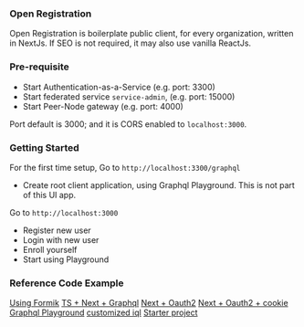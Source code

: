 ### Open Registration
Open Registration is boilerplate public client, for every organization, written in NextJs. If SEO is not required, 
it may also use vanilla ReactJs. 

### Pre-requisite
- Start Authentication-as-a-Service (e.g. port: 3300)
- Start federated service `service-admin`, (e.g. port: 15000)
- Start Peer-Node gateway (e.g. port: 4000)

Port default is 3000; and it is CORS enabled to `localhost:3000`.

### Getting Started
For the first time setup,
Go to `http://localhost:3300/graphql`
- Create root client application, using Graphql Playground. This is not part of this UI app.

Go to `http://localhost:3000`
- Register new user
- Login with new user
- Enroll yourself
- Start using Playground

### Reference Code Example  
[Using Formik](https://github.com/benawad/formik-2-example)
[TS + Next + Graphql](https://github.com/benawad/typescript-nextjs-graphql-series)
[Next + Oauth2](https://dev.to/whoisryosuke/nextjs-and-authentication-using-oauth2-and-jwt-3gc6)
[Next + Oauth2 + cookie](https://github.com/whoisryosuke/nextjs-oauth2-cookie-auth/blob/master/utils/withAuth.js)
[Graphql Playground](https://github.com/prisma-labs/graphql-playground/tree/master/packages/graphql-playground-react)
[customized iql](https://github.com/ericclemmons/customized-graphiql)
[Starter project](https://github.com/tomanagle/Apollo-Next.js-GraphQL-starter)
